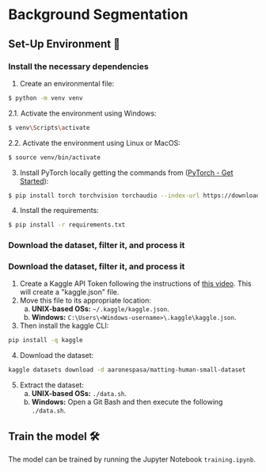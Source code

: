# Background Segmentation

## Set-Up Environment 🌲 
### Install the necessary dependencies
1. Create an environmental file:
```sh
$ python -m venv venv
```

2.1. Activate the environment using Windows:
```sh
$ venv\Scripts\activate
```

2.2. Activate the environment using Linux or MacOS:
```sh
$ source venv/bin/activate
```

3. Install PyTorch locally getting the commands from ([PyTorch - Get Started](https://pytorch.org/get-started/locally/)):
```sh
$ pip install torch torchvision torchaudio --index-url https://download.pytorch.org/whl/cu121
```

4. Install the requirements:
```sh
$ pip install -r requirements.txt
```

### Download the dataset, filter it, and process it

### Download the dataset, filter it, and process it

1. Create a Kaggle API Token following the instructions of [this video](https://www.youtube.com/watch?v=L-CzBRXefXY). This will create a "kaggle.json" file.
2. Move this file to its appropriate location:
   <ol type="a">
     <li><b>UNIX-based OSs:</b> <code>~/.kaggle/kaggle.json</code>.</li>
     <li><b>Windows:</b> <code>C:\Users\&lt;Windows-username&gt;\.kaggle\kaggle.json</code>.</li>
   </ol>
3. Then install the kaggle CLI:
```bash
pip install -q kaggle
```
4. Download the dataset:
```bash
kaggle datasets download -d aaronespasa/matting-human-small-dataset
```
5. Extract the dataset:
   <ol type="a">
     <li><b>UNIX-based OSs:</b> <code>./data.sh</code>.</li>
     <li><b>Windows:</b> Open a Git Bash and then execute the following <code>./data.sh</code>.</li>
   </ol>  

## Train the model 🛠
The model can be trained by running the Jupyter Notebook `training.ipynb`.
